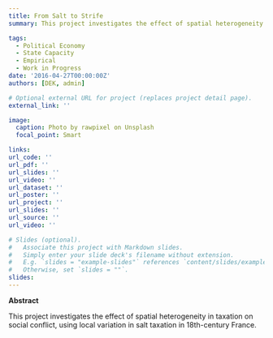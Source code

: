 ```yaml
---
title: From Salt to Strife  
summary: This project investigates the effect of spatial heterogeneity in taxation on social conflict.

tags:
  - Political Economy
  - State Capacity
  - Empirical
  - Work in Progress
date: '2016-04-27T00:00:00Z'
authors: [DEK, admin]

# Optional external URL for project (replaces project detail page).
external_link: ''

image:
  caption: Photo by rawpixel on Unsplash
  focal_point: Smart

links:
url_code: ''
url_pdf: ''
url_slides: ''
url_video: ''
url_dataset: ''
url_poster: ''
url_project: ''
url_slides: ''
url_source: ''
url_video: ''

# Slides (optional).
#   Associate this project with Markdown slides.
#   Simply enter your slide deck's filename without extension.
#   E.g. `slides = "example-slides"` references `content/slides/example-slides.md`.
#   Otherwise, set `slides = ""`.
slides:
---
```


**Abstract**

This project investigates the effect of spatial heterogeneity in taxation on social conflict, using local variation in salt taxation in 18th-century France. 
 